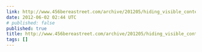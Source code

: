 ```yaml
---
link: http://www.456bereastreet.com/archive/201205/hiding_visible_content_from_screen_readers_with_aria-hidden/
date: 2012-06-02 02:44 UTC
# published: false
published: true
title: http://www.456bereastreet.com/archive/201205/hiding_visible_content_from_screen_readers_with_aria-hidden/
tags: []
---
```



